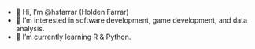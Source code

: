 - 👋 Hi, I’m @hsfarrar (Holden Farrar)
- 👀 I’m interested in software development, game development, and data analysis.
- 🌱 I’m currently learning R & Python.

<!---
This is a ✨ special ✨ repository because its `README.md` (this file) appears on your GitHub profile.
You can click the Preview link to take a look at your changes.
--->
